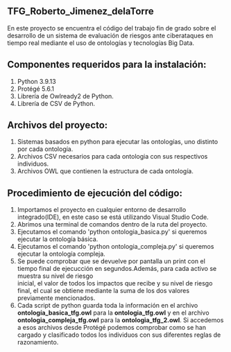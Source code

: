 ## TFG_Roberto_Jimenez_delaTorre
En este proyecto se encuentra el código del trabajo fin de grado sobre el desarrollo de un sistema de evaluación de riesgos ante ciberataques en tiempo real mediante el uso de ontologías y tecnologías Big Data.
## Componentes requeridos para la instalación:
1. Python 3.9.13
2. Protégé 5.6.1
3. Librería de Owlready2 de Python.
4. Librería de CSV de Python.
## Archivos del proyecto:
1. Sistemas basados en python para ejecutar las ontologías, uno distinto por cada ontología.
2. Archivos CSV necesarios para cada ontologia con sus respectivos individuos.
3. Archivos OWL que contienen la estructura de cada ontología.
## Procedimiento de ejecución del código:
1. Importamos el proyecto en cualquier entorno de desarrollo integrado(IDE), en este caso se está utilizando Visual Studio Code. 
2. Abrimos una terminal de comandos dentro de la ruta del proyecto.
3. Ejecutamos el comando 'python ontologia_basica.py' si queremos ejecutar la ontología básica.
4. Ejecutamos el comando 'python ontologia_compleja.py' si queremos ejecutar la ontología compleja.
5. Se puede comprobar que se devuelve por pantalla un print con el tiempo final de ejecucción en segundos.Además, para cada activo se muestra su nivel de riesgo   
   inicial, el valor de todos los impactos que recibe y su nivel de riesgo final, el cual se obtiene mediante la suma de los dos valores previamente mencionados.
6. Cada script de python guarda toda la información en el archivo **ontología_basica_tfg.owl** para la **ontologia_tfg.owl** y en el archivo **ontologia_compleja_tfg.owl** para la **ontologia_tfg_2.owl**. Si accedemos a esos archivos desde Protégé podemos comprobar como se han cargado y clasificado todos los individuos con sus diferentes reglas de razonamiento. 
